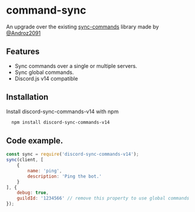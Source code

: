 
# command-sync

An upgrade over the existing [sync-commands](https://github.com/Androz2091/discord-sync-commands) library made by [@Androz2091](https://github.com/Androz2091)

## Features

- Sync commands over a single or multiple servers.
- Sync global commands.
- Discord.js v14 compatible


## Installation

Install discord-sync-commands-v14 with npm

```bash
  npm install discord-sync-commands-v14
```
    
## Code example.



```js
const sync = require('discord-sync-commands-v14');
sync(client, [
    {
        name: 'ping',
        description: 'Ping the bot.'
    }
], {
    debug: true,
    guildId: '1234566' // remove this property to use global commands
});

```
